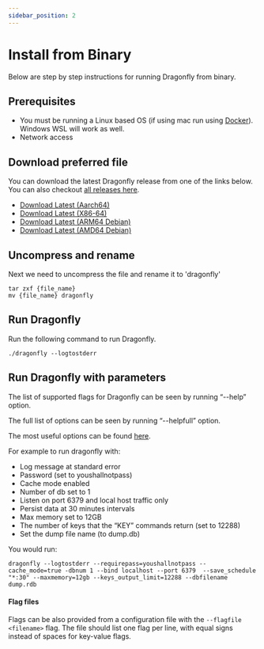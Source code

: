 ```yaml
---
sidebar_position: 2
---
```


# Install from Binary

Below are step by step instructions for running Dragonfly from binary.

## Prerequisites

- You must be running a Linux based OS (if using mac run using [Docker](getting-started/docker)). Windows WSL will work as well.
- Network access

## Download preferred file

You can download the latest Dragonfly release from one of the links below. You can also checkout [all releases here](https://github.com/dragonflydb/dragonfly/releases).

- [Download Latest (Aarch64)](https://dragonflydb.gateway.scarf.sh/{{DRAGONFLY_VERSION}}/dragonfly-aarch64.tar.gz)
- [Download Latest (X86-64)](https://dragonflydb.gateway.scarf.sh/{{DRAGONFLY_VERSION}}/dragonfly-x86_64.tar.gz)
- [Download Latest (ARM64 Debian)](https://dragonflydb.gateway.scarf.sh/{{DRAGONFLY_VERSION}}/dragonfly_arm64.deb)
- [Download Latest (AMD64 Debian)](https://dragonflydb.gateway.scarf.sh/{{DRAGONFLY_VERSION}}/dragonfly_amd64.deb)

## Uncompress and rename

Next we need to uncompress the file and rename it to 'dragonfly'

```
tar zxf {file_name}
mv {file_name} dragonfly
```

## Run Dragonfly

Run the following command to run Dragonfly.

```
./dragonfly --logtostderr
```

## Run Dragonfly with parameters

The list of supported flags for Dragonfly can be seen by running “--help” option.

The full list of options can be seen by running “--helpfull” option.

The most useful options can be found [here](https://github.com/dragonflydb/dragonfly#configuration).

For example to run dragonfly with:

- Log message at standard error
- Password (set to youshallnotpass)
- Cache mode enabled
- Number of db set to 1
- Listen on port 6379 and local host traffic only
- Persist data at 30 minutes intervals
- Max memory set to 12GB
- The number of keys that the “KEY” commands return (set to 12288)
- Set the dump file name (to dump.db)

You would run:

```
dragonfly --logtostderr --requirepass=youshallnotpass --cache_mode=true -dbnum 1 --bind localhost --port 6379  --save_schedule "*:30" --maxmemory=12gb --keys_output_limit=12288 --dbfilename dump.rdb
```

#### Flag files

Flags can be also provided from a configuration file with the `--flagfile <filename>` flag. The file should list one flag per line, with equal signs instead of spaces for key-value flags.
